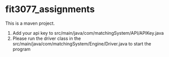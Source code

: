 # fit3077_assignments

This is a maven project.

1. Add your api key to src/main/java/com/matchingSystem/API/APIKey.java
2. Please run the driver class in the src/main/java/com/matchingSystem/Engine/Driver.java to start the program


